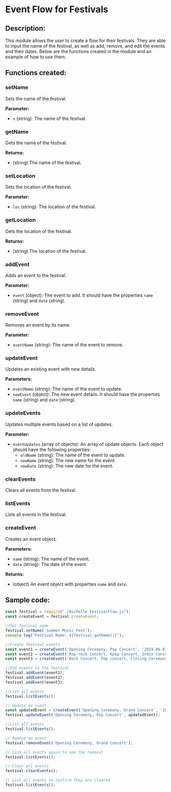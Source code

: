 # Event Flow for Festivals

## Description:
This module allows the user to create a flow for their festivals. They are able to input the name of the festival, as well as add, remove, and edit the events and their dates. Below are  the functions created in the module and an example of how to use them.

## Functions created:
### setName
Sets the name of the festival.

**Parameter:**
- `n` (string): The name of the festival.

### getName
Gets the name of the festival.

**Returns:**
- (string) The name of the festival.

### setLocation
Sets the location of the festival.

**Parameter:**
- `loc` (string): The location of the festival.

### getLocation
Gets the location of the festival.

**Returns:**
- (string) The location of the festival.

### addEvent
Adds an event to the festival.

**Parameter:**
- `event` (object): The event to add. It should have the properties `name` (string) and `date` (string).

### removeEvent
Removes an event by its name.

**Parameter:**
- `eventName` (string): The name of the event to remove.

### updateEvent
Updates an existing event with new details.

**Parameters:**
- `eventName` (string): The name of the event to update.
- `newEvent` (object): The new event details. It should have the properties `name` (string) and `date` (string).

### updateEvents
Updates multiple events based on a list of updates.

**Parameter:**
- `eventUpdates` (array of objects): An array of update objects. Each object should have the following properties:
  - `oldName` (string): The name of the event to update.
  - `newName` (string): The new name for the event.
  - `newDate` (string): The new date for the event.

### clearEvents
Clears all events from the festival.

### listEvents
Lists all events in the festival.

### createEvent
Creates an event object.

**Parameters:**
- `name` (string): The name of the event.
- `date` (string): The date of the event.

**Returns:**
- (object) An event object with properties `name` and `date`.


## Sample code:
```js
const festival = require("./Nichelle_FestivalFlow.js");
const createEvent = festival.createEvent;

//Set festival name
festival.setName('Summer Music Fest');
console.log("Festival Name: ${festival.getName()}");

//Create festival events
const event1 = createEvent('Opening Ceremony, Pop Concert', '2024-06-01');
const event2 = createEvent('Pop-rock Concert, Kpop Concert, Indie Concert', '2024-06-02');
const event3 = createEvent('Rock Concert, Pop concert, Closing Ceremony', '2024-06-03');

//Add events to the festival
festival.addEvent(event1);
festival.addEvent(event2);
festival.addEvent(event3);

//List all events
festival.listEvents();

// Update an event
const updatedEvent = createEvent('Opening Ceremony, Grand Concert', '2024-06-01');
festival.updateEvent('Opening Ceremony, Pop Concert', updatedEvent);

//List all events
festival.listEvents();

// Remove an event
festival.removeEvent('Opening Ceremony, Grand Concert');

// List all events again to see the removal
festival.listEvents();

// Clear all events
festival.clearEvents();

// List all events to confirm they are cleared
festival.listEvents();
```